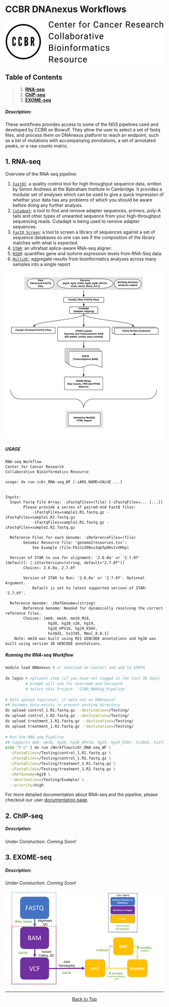 # CCBR DNAnexus Workflows

![this](assets/CCBR_LOGO.png)

## Table of Contents
> 1. **[RNA-seq](#1-RNA-seq)**
> 2. **[ChIP-seq](#2-ChIP-seq)**
> 3. **[EXOME-seq](#3-Exome-seq)**

##### Description:
These workflows provides access to some of the NGS pipelines used and developed by CCBR on Biowulf. They allow the user to select a set of fastq files, and process them on DNAnexus platform to reach an endpoint, such as a list of mutations with accompanying annotations, a set of annotated peaks, or a raw counts matrix.  

## 1. RNA-seq
Overview of the RNA-seq pipeline:
1. [`FastQC`](https://www.bioinformatics.babraham.ac.uk/projects/fastqc/): a quality control tool for high throughput sequence data, written by Simon Andrews at the Babraham Institute in Cambridge. It provides a modular set of analyses which can be used to give a quick impression of whether your data has any problems of which you should be aware before doing any further analysis.
2. [`Cutadapt`](https://cutadapt.readthedocs.io/en/stable/): a tool to find and remove adapter sequences, primers, poly-A tails and other types of unwanted sequence from your high-throughput sequencing reads. Cutadapt is being used to remove adapter sequences.
3. [`FastQ Screen`](https://www.bioinformatics.babraham.ac.uk/projects/fastq_screen/): a tool to screen a library of sequences against a set of sequence databases so one can see if the composition of the library matches with what is expected.
4. [`STAR`](https://www.ncbi.nlm.nih.gov/pmc/articles/PMC3530905/): an ultrafast splice-aware RNA-seq aligner.
5. [`RSEM`](https://bmcbioinformatics.biomedcentral.com/articles/10.1186/1471-2105-12-323): quantifies gene and isoform expression levels from RNA-Seq data.
6. [`MultiQC`](https://multiqc.info/): aggregate results from bioinformatics analyses across many samples into a single report


![this](assets/DNAnexus_RNA-Seq_workflow.png)

##### USAGE

```
RNA-seq Workflow
Center for Cancer Research
Collaborative Bioinformatics Resource

usage: dx run ccbr_RNA-seq_WF [-iARG_NAME=VALUE ...]


Inputs:
  Input Fastq File Array: -iFastqFiles=(file) [-iFastqFiles=... [...]]
        Please provide a series of paired-end FastQ files:
            -iFastqFiles=sample1.R1.fastq.gz -iFastqFiles=sample1.R2.fastq.gz
            -iFastqFiles=sample2.R1.fastq.gz -iFastqFiles=sample2.R2.fastq.gz

  Reference Files for each Genome: -iReferenceFiles=(file)
        Genomic Resource file: 'genome2resources.tsv':
            See Example (file-FbJJz300xx3qbfp80v1vVKKp)

  Version of STAR to use for alignment: '2.6.0a' or '2.7.0f' [default]: [-iStarVersion=(string, default="2.7.0f")]
        Choices: 2.6.0a, 2.7.0f

        Version of STAR to Run: '2.6.0a' or '2.7.0f'. Optional Argument.
            Default is set to latest supported verison of STAR: '2.7.0f'.

  Reference Genome: -iRefGenome=(string)
        Reference Genome: Needed for dynamically resolving the correct reference files.
        Choices: [mm9, mm10, mm10_M18,
                   hg38, hg38_v28, hg19,
                   hg38_HPV16, hg19_KSHV,
                   hs38d1, hs37d5, Mmul_8.0.1]
	Note: mm10 was built using M21 GENCODE annotations and hg38 was built using version 30 GENCODE annotations.

```

##### Running the RNA-seq Workflow

```bash
module load DNAnexus # or download dx-toolkit and add to $PATH

dx login # optional step (if you have not logged in the last 30 days)
         # prompt will ask for Username and Password
         # select this Project: 'CCBR_RNASeq_Pipeline'

# Data upload (optional, if data not on DNAnexus)
## Assumes data exists in present working directory
dx upload control_1.R1.fastq.gz --destination=/Testing/
dx upload control_1.R2.fastq.gz --destination=/Testing/
dx upload treatment_1.R1.fastq.gz --destination=/Testing/
dx upload treatment_1.R2.fastq.gz --destination=/Testing/

# Run the RNA-seq Pipeline
## Supports mm9, mm10, hg38, hg38_HPV16, hg19, hg19_KSHV, hs38d1, hs37d5, Mmul_8.0.1
echo "Y n" | dx run /Workflow/ccbr_RNA-seq_WF \
  -iFastqFiles=/Testing/control_1.R1.fastq.gz \
  -iFastqFiles=/Testing/control_1.R2.fastq.gz \
  -iFastqFiles=/Testing/treatment_1.R1.fastq.gz \
  -iFastqFiles=/Testing/treatment_1.R2.fastq.gz \
  -iRefGenome=hg19 \
  --destination=/Testing/Example/ \
  --priority=high
```

For more detailed documentation about RNA-seq and the pipeline, please checkout our user [documentation page](RNA-seq/README.md).

## 2. ChIP-seq
##### Description:
Under Constuction: *Coming Soon!*

## 3. EXOME-seq
##### Description:
Under Constuction: *Coming Soon!*

![this](assets/exome_workflow.png)

<hr>

<p align="center">
	<a href="#ccbr-dnanexus-workflows">Back to Top</a>
</p>
